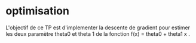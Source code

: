 # optimisation
L'objectif de ce TP est d'implementer la descente de gradient pour estimer les deux paramètre theta0 et theta 1 
de la fonction f(x) = theta0 + theta1 x .
